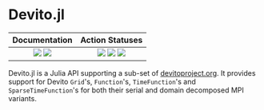 
# Devito.jl

| **Documentation** | **Action Statuses** |
|:---:|:---:|
| [![][docs-dev-img]][docs-dev-url] [![][docs-stable-img]][docs-stable-url] | [![][doc-build-status-img]][doc-build-status-url] [![][build-status-img]][build-status-url] [![][code-coverage-img]][code-coverage-results] |

Devito.jl is a Julia API supporting a sub-set of [devitoproject.org](https://www.devitoproject.org/).  It provides support for Devito `Grid`'s, `Function`'s, `TimeFunction`'s and `SparseTimeFunction`'s for both their serial and domain decomposed MPI variants.

[docs-dev-img]: https://img.shields.io/badge/docs-dev-blue.svg
[docs-dev-url]: https://chevronetc.github.io/Devito.jl/dev/

[docs-stable-img]: https://img.shields.io/badge/docs-stable-blue.svg
[docs-stable-url]: https://ChevronETC.github.io/Devito.jl/stable

[doc-build-status-img]: https://github.com/ChevronETC/Devito.jl/workflows/Documentation/badge.svg
[doc-build-status-url]: https://github.com/ChevronETC/Devito.jl/actions?query=workflow%3ADocumentation

[build-status-img]: https://github.com/ChevronETC/Devito.jl/workflows/Tests/badge.svg
[build-status-url]: https://github.com/ChevronETC/Devito.jl/actions?query=workflow%3A"Tests"

[code-coverage-img]: https://codecov.io/gh/ChevronETC/Devito.jl/branch/master/graph/badge.svg
[code-coverage-results]: https://codecov.io/gh/ChevronETC/Devito.jl
